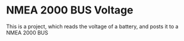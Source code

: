 # NMEA 2000 BUS Voltage

This is a project, which reads the voltage of a battery, and posts it to a NMEA 2000 BUS
